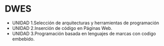 # DWES

- UNIDAD 1.Selección de arquitecturas y herramientas de programación
- UNIDAD 2.Inserción de código en Páginas Web.
- UNIDAD 3.Programación basada en lenguajes de marcas con codigo embebido.
